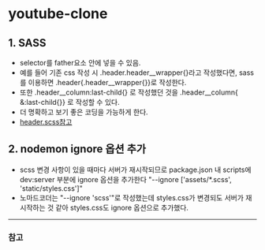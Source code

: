 # youtube-clone

## 1. SASS

- selector를 father요소 안에 넣을 수 있음.
- 예를 들어 기존 css 작성 시 .header.header\_\_wrapper{}라고 작성했다면, sass를 이용하면 .header{.header\_\_wrapper{}}로 작성한다.
- 또한 .header\_\_column:last-child{} 로 작성했던 것을 .header\_\_column{ &:last-child{}} 로 작성할 수 있다.
- 더 명확하고 보기 좋은 코딩을 가능하게 한다.
- [header.scss참고](https://github.com/yoojh9/youtube-clone/blob/styling/assets/scss/partials/header.scss)

## 2. nodemon ignore 옵션 추가

- scss 변경 사항이 있을 때마다 서버가 재시작되므로 package.json 내 scripts에 dev:server 부분에 ignore 옵션을 추가한다 "--ignore ['assets/*.scss', 'static/styles.css']"
- 노마드코더는 "--ignore 'scss'"로 작성했는데 styles.css가 변경되도 서버가 재시작하는 것 같아 styles.css도 ignore 옵션으로 추가했다.

---

### 참고
